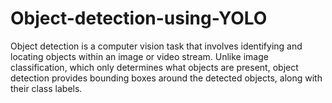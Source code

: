 # Object-detection-using-YOLO
Object detection is a computer vision task that involves identifying and locating objects within an image or video stream. Unlike image classification, which only determines what objects are present, object detection provides bounding boxes around the detected objects, along with their class labels.
